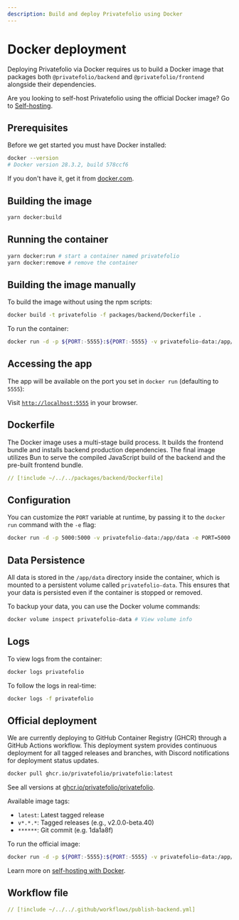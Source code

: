 ```yaml
---
description: Build and deploy Privatefolio using Docker
---
```


# Docker deployment

Deploying Privatefolio via Docker requires us to build a Docker image that packages both `@privatefolio/backend` and `@privatefolio/frontend` alongside their dependencies.

Are you looking to self-host Privatefolio using the official Docker image? Go to [Self-hosting](./self-hosting-with-docker.md).

## Prerequisites

Before we get started you must have Docker installed:

```sh
docker --version
# Docker version 28.3.2, build 578ccf6
```

If you don't have it, get it from [docker.com](https://docs.docker.com/get-docker/).

## Building the image

```sh
yarn docker:build
```

## Running the container

```sh
yarn docker:run # start a container named privatefolio
yarn docker:remove # remove the container
```

## Building the image manually

To build the image without using the npm scripts:

```sh
docker build -t privatefolio -f packages/backend/Dockerfile .
```

To run the container:

```sh
docker run -d -p ${PORT:-5555}:${PORT:-5555} -v privatefolio-data:/app/data --name privatefolio privatefolio
```

## Accessing the app

The app will be available on the port you set in `docker run` (defaulting to `5555`):

Visit [`http://localhost:5555`](http://localhost:5555) in your browser.

## Dockerfile

The Docker image uses a multi-stage build process. It builds the frontend bundle and installs backend production dependencies.
The final image utilizes Bun to serve the compiled JavaScript build of the backend and the pre-built frontend bundle.

```yaml [packages/backend/Dockerfile]
// [!include ~/../../packages/backend/Dockerfile]
```

## Configuration

You can customize the `PORT` variable at runtime, by passing it to the `docker run` command with the `-e` flag:

```sh
docker run -d -p 5000:5000 -v privatefolio-data:/app/data -e PORT=5000 --name privatefolio privatefolio
```

## Data Persistence

All data is stored in the `/app/data` directory inside the container, which is mounted to a persistent volume called `privatefolio-data`. This ensures that your data is persisted even if the container is stopped or removed.

To backup your data, you can use the Docker volume commands:

```sh
docker volume inspect privatefolio-data # View volume info
```

## Logs

To view logs from the container:

```sh
docker logs privatefolio
```

To follow the logs in real-time:

```sh
docker logs -f privatefolio
```

## Official deployment

We are currently deploying to GitHub Container Registry (GHCR) through a GitHub Actions workflow.
This deployment system provides continuous deployment for all tagged releases and branches, with Discord notifications for deployment status updates.

```sh
docker pull ghcr.io/privatefolio/privatefolio:latest
```

See all versions at [ghcr.io/privatefolio/privatefolio](https://github.com/privatefolio/privatefolio/pkgs/container/privatefolio).

Available image tags:

- `latest`: Latest tagged release
- `v*.*.*`: Tagged releases (e.g., v2.0.0-beta.40)
- `******`: Git commit (e.g. 1da1a8f)

To run the official image:

```sh
docker run -d -p ${PORT:-5555}:${PORT:-5555} -v privatefolio-data:/app/data --name privatefolio ghcr.io/privatefolio/privatefolio:latest
```

Learn more on [self-hosting with Docker](./self-hosting-with-docker.md).

## Workflow file

```yaml [.github/workflows/publish-backend.yml]
// [!include ~/../../.github/workflows/publish-backend.yml]
```
